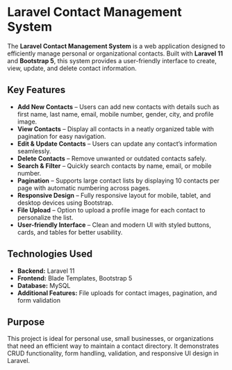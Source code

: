 # Laravel Contact Management System

The **Laravel Contact Management System** is a web application designed to efficiently manage personal or organizational contacts. Built with **Laravel 11** and **Bootstrap 5**, this system provides a user-friendly interface to create, view, update, and delete contact information.

## Key Features

- **Add New Contacts** – Users can add new contacts with details such as first name, last name, email, mobile number, gender, city, and profile image.
- **View Contacts** – Display all contacts in a neatly organized table with pagination for easy navigation.
- **Edit & Update Contacts** – Users can update any contact’s information seamlessly.
- **Delete Contacts** – Remove unwanted or outdated contacts safely.
- **Search & Filter** – Quickly search contacts by name, email, or mobile number.
- **Pagination** – Supports large contact lists by displaying 10 contacts per page with automatic numbering across pages.
- **Responsive Design** – Fully responsive layout for mobile, tablet, and desktop devices using Bootstrap.
- **File Upload** – Option to upload a profile image for each contact to personalize the list.
- **User-friendly Interface** – Clean and modern UI with styled buttons, cards, and tables for better usability.

## Technologies Used

- **Backend:** Laravel 11
- **Frontend:** Blade Templates, Bootstrap 5
- **Database:** MySQL
- **Additional Features:** File uploads for contact images, pagination, and form validation

## Purpose

This project is ideal for personal use, small businesses, or organizations that need an efficient way to maintain a contact directory. It demonstrates CRUD functionality, form handling, validation, and responsive UI design in Laravel.

